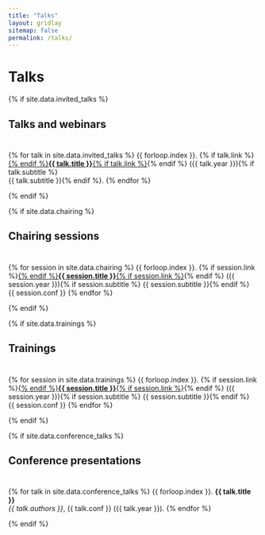 ```yaml
---
title: "Talks"
layout: gridlay
sitemap: false
permalink: /talks/
---
```


# Talks
{% if site.data.invited_talks %}
## Talks and webinars
<div class="rowl1" style="padding-top: 10px;">

{% for talk in site.data.invited_talks %}
{{ forloop.index }}. {% if talk.link %}<a href="{{ talk.link }}" target="_blank">{% endif %}<strong>{{ talk.title }}</strong>{% if talk.link %}</a>{% endif %} ({{ talk.year }}){% if talk.subtitle %}<br>{{ talk.subtitle }}{% endif %}.
{% endfor %}
</div>
{% endif %}

{% if site.data.chairing %}
## Chairing sessions
<div class="rowl1" style="padding-top: 10px;">

{% for session in site.data.chairing %}
{{ forloop.index }}. {% if session.link %}<a href="{{ session.link }}" target="_blank">{% endif %}<strong>{{ session.title }}</strong>{% if session.link %}</a>{% endif %} ({{ session.year }}){% if session.subtitle %} {{ session.subtitle }}{% endif %}<br/>{{ session.conf }}
{% endfor %}
</div>
{% endif %}


{% if site.data.trainings %}
## Trainings
<div class="rowl1" style="padding-top: 10px;">

{% for session in site.data.trainings %}
{{ forloop.index }}. {% if session.link %}<a href="{{ session.link }}" target="_blank">{% endif %}<strong>{{ session.title }}</strong>{% if session.link %}</a>{% endif %} ({{ session.year }}){% if session.subtitle %} {{ session.subtitle }}{% endif %}<br/>{{ session.conf }}
{% endfor %}
</div>
{% endif %}

{% if site.data.conference_talks %}
## Conference presentations
<div class="rowl1" style="padding-top: 10px;">

{% for talk in site.data.conference_talks %}
{{ forloop.index }}. <strong>{{ talk.title }}</strong> <br/> <i>{{ talk.authors }}</i>, {{ talk.conf }} ({{ talk.year }}).
{% endfor %}
</div>
{% endif %}
